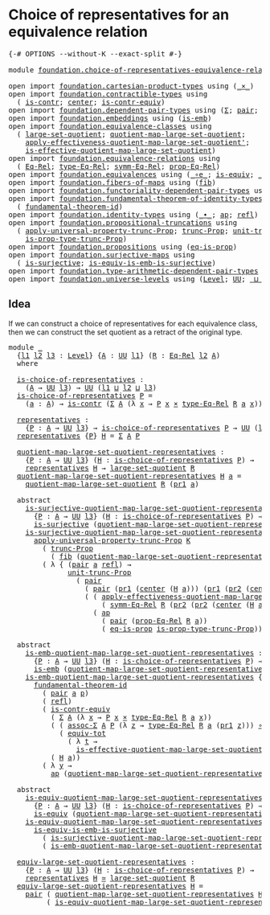 # Choice of representatives for an equivalence relation

<pre class="Agda"><a id="66" class="Symbol">{-#</a> <a id="70" class="Keyword">OPTIONS</a> <a id="78" class="Pragma">--without-K</a> <a id="90" class="Pragma">--exact-split</a> <a id="104" class="Symbol">#-}</a>

<a id="109" class="Keyword">module</a> <a id="116" href="foundation.choice-of-representatives-equivalence-relation.html" class="Module">foundation.choice-of-representatives-equivalence-relation</a> <a id="174" class="Keyword">where</a>

<a id="181" class="Keyword">open</a> <a id="186" class="Keyword">import</a> <a id="193" href="foundation.cartesian-product-types.html" class="Module">foundation.cartesian-product-types</a> <a id="228" class="Keyword">using</a> <a id="234" class="Symbol">(</a><a id="235" href="foundation-core.cartesian-product-types.html#577" class="Function Operator">_×_</a><a id="238" class="Symbol">)</a>
<a id="240" class="Keyword">open</a> <a id="245" class="Keyword">import</a> <a id="252" href="foundation.contractible-types.html" class="Module">foundation.contractible-types</a> <a id="282" class="Keyword">using</a>
  <a id="290" class="Symbol">(</a> <a id="292" href="foundation-core.contractible-types.html#925" class="Function">is-contr</a><a id="300" class="Symbol">;</a> <a id="302" href="foundation-core.contractible-types.html#1018" class="Function">center</a><a id="308" class="Symbol">;</a> <a id="310" href="foundation-core.contractible-types.html#3230" class="Function">is-contr-equiv</a><a id="324" class="Symbol">)</a>
<a id="326" class="Keyword">open</a> <a id="331" class="Keyword">import</a> <a id="338" href="foundation.dependent-pair-types.html" class="Module">foundation.dependent-pair-types</a> <a id="370" class="Keyword">using</a> <a id="376" class="Symbol">(</a><a id="377" href="foundation-core.dependent-pair-types.html#502" class="Record">Σ</a><a id="378" class="Symbol">;</a> <a id="380" href="foundation-core.dependent-pair-types.html#575" class="InductiveConstructor">pair</a><a id="384" class="Symbol">;</a> <a id="386" href="foundation-core.dependent-pair-types.html#592" class="Field">pr1</a><a id="389" class="Symbol">;</a> <a id="391" href="foundation-core.dependent-pair-types.html#604" class="Field">pr2</a><a id="394" class="Symbol">)</a>
<a id="396" class="Keyword">open</a> <a id="401" class="Keyword">import</a> <a id="408" href="foundation.embeddings.html" class="Module">foundation.embeddings</a> <a id="430" class="Keyword">using</a> <a id="436" class="Symbol">(</a><a id="437" href="foundation-core.embeddings.html#980" class="Function">is-emb</a><a id="443" class="Symbol">)</a>
<a id="445" class="Keyword">open</a> <a id="450" class="Keyword">import</a> <a id="457" href="foundation.equivalence-classes.html" class="Module">foundation.equivalence-classes</a> <a id="488" class="Keyword">using</a>
  <a id="496" class="Symbol">(</a> <a id="498" href="foundation.equivalence-classes.html#2627" class="Function">large-set-quotient</a><a id="516" class="Symbol">;</a> <a id="518" href="foundation.equivalence-classes.html#2713" class="Function">quotient-map-large-set-quotient</a><a id="549" class="Symbol">;</a>
    <a id="555" href="foundation.equivalence-classes.html#7856" class="Function">apply-effectiveness-quotient-map-large-set-quotient&#39;</a><a id="607" class="Symbol">;</a>
    <a id="613" href="foundation.equivalence-classes.html#7229" class="Function">is-effective-quotient-map-large-set-quotient</a><a id="657" class="Symbol">)</a>
<a id="659" class="Keyword">open</a> <a id="664" class="Keyword">import</a> <a id="671" href="foundation.equivalence-relations.html" class="Module">foundation.equivalence-relations</a> <a id="704" class="Keyword">using</a>
  <a id="712" class="Symbol">(</a> <a id="714" href="foundation.equivalence-relations.html#957" class="Function">Eq-Rel</a><a id="720" class="Symbol">;</a> <a id="722" href="foundation.equivalence-relations.html#1174" class="Function">type-Eq-Rel</a><a id="733" class="Symbol">;</a> <a id="735" href="foundation.equivalence-relations.html#1829" class="Function">symm-Eq-Rel</a><a id="746" class="Symbol">;</a> <a id="748" href="foundation.equivalence-relations.html#1081" class="Function">prop-Eq-Rel</a><a id="759" class="Symbol">)</a>
<a id="761" class="Keyword">open</a> <a id="766" class="Keyword">import</a> <a id="773" href="foundation.equivalences.html" class="Module">foundation.equivalences</a> <a id="797" class="Keyword">using</a> <a id="803" class="Symbol">(</a><a id="804" href="foundation-core.equivalences.html#7843" class="Function Operator">_∘e_</a><a id="808" class="Symbol">;</a> <a id="810" href="foundation-core.equivalences.html#1542" class="Function">is-equiv</a><a id="818" class="Symbol">;</a> <a id="820" href="foundation-core.equivalences.html#1607" class="Function Operator">_≃_</a><a id="823" class="Symbol">)</a>
<a id="825" class="Keyword">open</a> <a id="830" class="Keyword">import</a> <a id="837" href="foundation.fibers-of-maps.html" class="Module">foundation.fibers-of-maps</a> <a id="863" class="Keyword">using</a> <a id="869" class="Symbol">(</a><a id="870" href="foundation-core.fibers-of-maps.html#928" class="Function">fib</a><a id="873" class="Symbol">)</a>
<a id="875" class="Keyword">open</a> <a id="880" class="Keyword">import</a> <a id="887" href="foundation.functoriality-dependent-pair-types.html" class="Module">foundation.functoriality-dependent-pair-types</a> <a id="933" class="Keyword">using</a> <a id="939" class="Symbol">(</a><a id="940" href="foundation-core.functoriality-dependent-pair-types.html#6804" class="Function">equiv-tot</a><a id="949" class="Symbol">)</a>
<a id="951" class="Keyword">open</a> <a id="956" class="Keyword">import</a> <a id="963" href="foundation.fundamental-theorem-of-identity-types.html" class="Module">foundation.fundamental-theorem-of-identity-types</a> <a id="1012" class="Keyword">using</a>
  <a id="1020" class="Symbol">(</a> <a id="1022" href="foundation-core.fundamental-theorem-of-identity-types.html#1888" class="Function">fundamental-theorem-id</a><a id="1044" class="Symbol">)</a>
<a id="1046" class="Keyword">open</a> <a id="1051" class="Keyword">import</a> <a id="1058" href="foundation.identity-types.html" class="Module">foundation.identity-types</a> <a id="1084" class="Keyword">using</a> <a id="1090" class="Symbol">(</a><a id="1091" href="foundation-core.identity-types.html#1239" class="Function Operator">_∙_</a><a id="1094" class="Symbol">;</a> <a id="1096" href="foundation-core.identity-types.html#2853" class="Function">ap</a><a id="1098" class="Symbol">;</a> <a id="1100" href="foundation-core.identity-types.html#694" class="InductiveConstructor">refl</a><a id="1104" class="Symbol">)</a>
<a id="1106" class="Keyword">open</a> <a id="1111" class="Keyword">import</a> <a id="1118" href="foundation.propositional-truncations.html" class="Module">foundation.propositional-truncations</a> <a id="1155" class="Keyword">using</a>
  <a id="1163" class="Symbol">(</a> <a id="1165" href="foundation.propositional-truncations.html#5148" class="Function">apply-universal-property-trunc-Prop</a><a id="1200" class="Symbol">;</a> <a id="1202" href="foundation.propositional-truncations.html#2133" class="Function">trunc-Prop</a><a id="1212" class="Symbol">;</a> <a id="1214" href="foundation.propositional-truncations.html#1756" class="Postulate">unit-trunc-Prop</a><a id="1229" class="Symbol">;</a>
    <a id="1235" href="foundation.propositional-truncations.html#1951" class="Function">is-prop-type-trunc-Prop</a><a id="1258" class="Symbol">)</a>
<a id="1260" class="Keyword">open</a> <a id="1265" class="Keyword">import</a> <a id="1272" href="foundation.propositions.html" class="Module">foundation.propositions</a> <a id="1296" class="Keyword">using</a> <a id="1302" class="Symbol">(</a><a id="1303" href="foundation-core.propositions.html#2649" class="Function">eq-is-prop</a><a id="1313" class="Symbol">)</a>
<a id="1315" class="Keyword">open</a> <a id="1320" class="Keyword">import</a> <a id="1327" href="foundation.surjective-maps.html" class="Module">foundation.surjective-maps</a> <a id="1354" class="Keyword">using</a>
  <a id="1362" class="Symbol">(</a> <a id="1364" href="foundation.surjective-maps.html#1905" class="Function">is-surjective</a><a id="1377" class="Symbol">;</a> <a id="1379" href="foundation.surjective-maps.html#6072" class="Function">is-equiv-is-emb-is-surjective</a><a id="1408" class="Symbol">)</a>
<a id="1410" class="Keyword">open</a> <a id="1415" class="Keyword">import</a> <a id="1422" href="foundation.type-arithmetic-dependent-pair-types.html" class="Module">foundation.type-arithmetic-dependent-pair-types</a> <a id="1470" class="Keyword">using</a> <a id="1476" class="Symbol">(</a><a id="1477" href="foundation-core.type-arithmetic-dependent-pair-types.html#5662" class="Function">assoc-Σ</a><a id="1484" class="Symbol">)</a>
<a id="1486" class="Keyword">open</a> <a id="1491" class="Keyword">import</a> <a id="1498" href="foundation.universe-levels.html" class="Module">foundation.universe-levels</a> <a id="1525" class="Keyword">using</a> <a id="1531" class="Symbol">(</a><a id="1532" href="Agda.Primitive.html#597" class="Postulate">Level</a><a id="1537" class="Symbol">;</a> <a id="1539" href="foundation-core.universe-levels.html#222" class="Primitive">UU</a><a id="1541" class="Symbol">;</a> <a id="1543" href="Agda.Primitive.html#810" class="Primitive Operator">_⊔_</a><a id="1546" class="Symbol">)</a>
</pre>
## Idea

If we can construct a choice of representatives for each equivalence class, then we can construct the set quotient as a retract of the original type.

<pre class="Agda"><a id="1721" class="Keyword">module</a> <a id="1728" href="foundation.choice-of-representatives-equivalence-relation.html#1728" class="Module">_</a>
  <a id="1732" class="Symbol">{</a><a id="1733" href="foundation.choice-of-representatives-equivalence-relation.html#1733" class="Bound">l1</a> <a id="1736" href="foundation.choice-of-representatives-equivalence-relation.html#1736" class="Bound">l2</a> <a id="1739" href="foundation.choice-of-representatives-equivalence-relation.html#1739" class="Bound">l3</a> <a id="1742" class="Symbol">:</a> <a id="1744" href="Agda.Primitive.html#597" class="Postulate">Level</a><a id="1749" class="Symbol">}</a> <a id="1751" class="Symbol">{</a><a id="1752" href="foundation.choice-of-representatives-equivalence-relation.html#1752" class="Bound">A</a> <a id="1754" class="Symbol">:</a> <a id="1756" href="foundation-core.universe-levels.html#222" class="Primitive">UU</a> <a id="1759" href="foundation.choice-of-representatives-equivalence-relation.html#1733" class="Bound">l1</a><a id="1761" class="Symbol">}</a> <a id="1763" class="Symbol">(</a><a id="1764" href="foundation.choice-of-representatives-equivalence-relation.html#1764" class="Bound">R</a> <a id="1766" class="Symbol">:</a> <a id="1768" href="foundation.equivalence-relations.html#957" class="Function">Eq-Rel</a> <a id="1775" href="foundation.choice-of-representatives-equivalence-relation.html#1736" class="Bound">l2</a> <a id="1778" href="foundation.choice-of-representatives-equivalence-relation.html#1752" class="Bound">A</a><a id="1779" class="Symbol">)</a>
  <a id="1783" class="Keyword">where</a>
    
  <a id="1796" href="foundation.choice-of-representatives-equivalence-relation.html#1796" class="Function">is-choice-of-representatives</a> <a id="1825" class="Symbol">:</a>
    <a id="1831" class="Symbol">(</a><a id="1832" href="foundation.choice-of-representatives-equivalence-relation.html#1752" class="Bound">A</a> <a id="1834" class="Symbol">→</a> <a id="1836" href="foundation-core.universe-levels.html#222" class="Primitive">UU</a> <a id="1839" href="foundation.choice-of-representatives-equivalence-relation.html#1739" class="Bound">l3</a><a id="1841" class="Symbol">)</a> <a id="1843" class="Symbol">→</a> <a id="1845" href="foundation-core.universe-levels.html#222" class="Primitive">UU</a> <a id="1848" class="Symbol">(</a><a id="1849" href="foundation.choice-of-representatives-equivalence-relation.html#1733" class="Bound">l1</a> <a id="1852" href="Agda.Primitive.html#810" class="Primitive Operator">⊔</a> <a id="1854" href="foundation.choice-of-representatives-equivalence-relation.html#1736" class="Bound">l2</a> <a id="1857" href="Agda.Primitive.html#810" class="Primitive Operator">⊔</a> <a id="1859" href="foundation.choice-of-representatives-equivalence-relation.html#1739" class="Bound">l3</a><a id="1861" class="Symbol">)</a>
  <a id="1865" href="foundation.choice-of-representatives-equivalence-relation.html#1796" class="Function">is-choice-of-representatives</a> <a id="1894" href="foundation.choice-of-representatives-equivalence-relation.html#1894" class="Bound">P</a> <a id="1896" class="Symbol">=</a>
    <a id="1902" class="Symbol">(</a><a id="1903" href="foundation.choice-of-representatives-equivalence-relation.html#1903" class="Bound">a</a> <a id="1905" class="Symbol">:</a> <a id="1907" href="foundation.choice-of-representatives-equivalence-relation.html#1752" class="Bound">A</a><a id="1908" class="Symbol">)</a> <a id="1910" class="Symbol">→</a> <a id="1912" href="foundation-core.contractible-types.html#925" class="Function">is-contr</a> <a id="1921" class="Symbol">(</a><a id="1922" href="foundation-core.dependent-pair-types.html#502" class="Record">Σ</a> <a id="1924" href="foundation.choice-of-representatives-equivalence-relation.html#1752" class="Bound">A</a> <a id="1926" class="Symbol">(λ</a> <a id="1929" href="foundation.choice-of-representatives-equivalence-relation.html#1929" class="Bound">x</a> <a id="1931" class="Symbol">→</a> <a id="1933" href="foundation.choice-of-representatives-equivalence-relation.html#1894" class="Bound">P</a> <a id="1935" href="foundation.choice-of-representatives-equivalence-relation.html#1929" class="Bound">x</a> <a id="1937" href="foundation-core.cartesian-product-types.html#577" class="Function Operator">×</a> <a id="1939" href="foundation.equivalence-relations.html#1174" class="Function">type-Eq-Rel</a> <a id="1951" href="foundation.choice-of-representatives-equivalence-relation.html#1764" class="Bound">R</a> <a id="1953" href="foundation.choice-of-representatives-equivalence-relation.html#1903" class="Bound">a</a> <a id="1955" href="foundation.choice-of-representatives-equivalence-relation.html#1929" class="Bound">x</a><a id="1956" class="Symbol">))</a>
  
  <a id="1964" href="foundation.choice-of-representatives-equivalence-relation.html#1964" class="Function">representatives</a> <a id="1980" class="Symbol">:</a>
    <a id="1986" class="Symbol">{</a><a id="1987" href="foundation.choice-of-representatives-equivalence-relation.html#1987" class="Bound">P</a> <a id="1989" class="Symbol">:</a> <a id="1991" href="foundation.choice-of-representatives-equivalence-relation.html#1752" class="Bound">A</a> <a id="1993" class="Symbol">→</a> <a id="1995" href="foundation-core.universe-levels.html#222" class="Primitive">UU</a> <a id="1998" href="foundation.choice-of-representatives-equivalence-relation.html#1739" class="Bound">l3</a><a id="2000" class="Symbol">}</a> <a id="2002" class="Symbol">→</a> <a id="2004" href="foundation.choice-of-representatives-equivalence-relation.html#1796" class="Function">is-choice-of-representatives</a> <a id="2033" href="foundation.choice-of-representatives-equivalence-relation.html#1987" class="Bound">P</a> <a id="2035" class="Symbol">→</a> <a id="2037" href="foundation-core.universe-levels.html#222" class="Primitive">UU</a> <a id="2040" class="Symbol">(</a><a id="2041" href="foundation.choice-of-representatives-equivalence-relation.html#1733" class="Bound">l1</a> <a id="2044" href="Agda.Primitive.html#810" class="Primitive Operator">⊔</a> <a id="2046" href="foundation.choice-of-representatives-equivalence-relation.html#1739" class="Bound">l3</a><a id="2048" class="Symbol">)</a>
  <a id="2052" href="foundation.choice-of-representatives-equivalence-relation.html#1964" class="Function">representatives</a> <a id="2068" class="Symbol">{</a><a id="2069" href="foundation.choice-of-representatives-equivalence-relation.html#2069" class="Bound">P</a><a id="2070" class="Symbol">}</a> <a id="2072" href="foundation.choice-of-representatives-equivalence-relation.html#2072" class="Bound">H</a> <a id="2074" class="Symbol">=</a> <a id="2076" href="foundation-core.dependent-pair-types.html#502" class="Record">Σ</a> <a id="2078" href="foundation.choice-of-representatives-equivalence-relation.html#1752" class="Bound">A</a> <a id="2080" href="foundation.choice-of-representatives-equivalence-relation.html#2069" class="Bound">P</a>
  
  <a id="2087" href="foundation.choice-of-representatives-equivalence-relation.html#2087" class="Function">quotient-map-large-set-quotient-representatives</a> <a id="2135" class="Symbol">:</a>
    <a id="2141" class="Symbol">{</a><a id="2142" href="foundation.choice-of-representatives-equivalence-relation.html#2142" class="Bound">P</a> <a id="2144" class="Symbol">:</a> <a id="2146" href="foundation.choice-of-representatives-equivalence-relation.html#1752" class="Bound">A</a> <a id="2148" class="Symbol">→</a> <a id="2150" href="foundation-core.universe-levels.html#222" class="Primitive">UU</a> <a id="2153" href="foundation.choice-of-representatives-equivalence-relation.html#1739" class="Bound">l3</a><a id="2155" class="Symbol">}</a> <a id="2157" class="Symbol">(</a><a id="2158" href="foundation.choice-of-representatives-equivalence-relation.html#2158" class="Bound">H</a> <a id="2160" class="Symbol">:</a> <a id="2162" href="foundation.choice-of-representatives-equivalence-relation.html#1796" class="Function">is-choice-of-representatives</a> <a id="2191" href="foundation.choice-of-representatives-equivalence-relation.html#2142" class="Bound">P</a><a id="2192" class="Symbol">)</a> <a id="2194" class="Symbol">→</a>
    <a id="2200" href="foundation.choice-of-representatives-equivalence-relation.html#1964" class="Function">representatives</a> <a id="2216" href="foundation.choice-of-representatives-equivalence-relation.html#2158" class="Bound">H</a> <a id="2218" class="Symbol">→</a> <a id="2220" href="foundation.equivalence-classes.html#2627" class="Function">large-set-quotient</a> <a id="2239" href="foundation.choice-of-representatives-equivalence-relation.html#1764" class="Bound">R</a>
  <a id="2243" href="foundation.choice-of-representatives-equivalence-relation.html#2087" class="Function">quotient-map-large-set-quotient-representatives</a> <a id="2291" href="foundation.choice-of-representatives-equivalence-relation.html#2291" class="Bound">H</a> <a id="2293" href="foundation.choice-of-representatives-equivalence-relation.html#2293" class="Bound">a</a> <a id="2295" class="Symbol">=</a>
    <a id="2301" href="foundation.equivalence-classes.html#2713" class="Function">quotient-map-large-set-quotient</a> <a id="2333" href="foundation.choice-of-representatives-equivalence-relation.html#1764" class="Bound">R</a> <a id="2335" class="Symbol">(</a><a id="2336" href="foundation-core.dependent-pair-types.html#592" class="Field">pr1</a> <a id="2340" href="foundation.choice-of-representatives-equivalence-relation.html#2293" class="Bound">a</a><a id="2341" class="Symbol">)</a>

  <a id="2346" class="Keyword">abstract</a>
    <a id="2359" href="foundation.choice-of-representatives-equivalence-relation.html#2359" class="Function">is-surjective-quotient-map-large-set-quotient-representatives</a> <a id="2421" class="Symbol">:</a>
      <a id="2429" class="Symbol">{</a><a id="2430" href="foundation.choice-of-representatives-equivalence-relation.html#2430" class="Bound">P</a> <a id="2432" class="Symbol">:</a> <a id="2434" href="foundation.choice-of-representatives-equivalence-relation.html#1752" class="Bound">A</a> <a id="2436" class="Symbol">→</a> <a id="2438" href="foundation-core.universe-levels.html#222" class="Primitive">UU</a> <a id="2441" href="foundation.choice-of-representatives-equivalence-relation.html#1739" class="Bound">l3</a><a id="2443" class="Symbol">}</a> <a id="2445" class="Symbol">(</a><a id="2446" href="foundation.choice-of-representatives-equivalence-relation.html#2446" class="Bound">H</a> <a id="2448" class="Symbol">:</a> <a id="2450" href="foundation.choice-of-representatives-equivalence-relation.html#1796" class="Function">is-choice-of-representatives</a> <a id="2479" href="foundation.choice-of-representatives-equivalence-relation.html#2430" class="Bound">P</a><a id="2480" class="Symbol">)</a> <a id="2482" class="Symbol">→</a>
      <a id="2490" href="foundation.surjective-maps.html#1905" class="Function">is-surjective</a> <a id="2504" class="Symbol">(</a><a id="2505" href="foundation.choice-of-representatives-equivalence-relation.html#2087" class="Function">quotient-map-large-set-quotient-representatives</a> <a id="2553" href="foundation.choice-of-representatives-equivalence-relation.html#2446" class="Bound">H</a><a id="2554" class="Symbol">)</a>
    <a id="2560" href="foundation.choice-of-representatives-equivalence-relation.html#2359" class="Function">is-surjective-quotient-map-large-set-quotient-representatives</a> <a id="2622" href="foundation.choice-of-representatives-equivalence-relation.html#2622" class="Bound">H</a> <a id="2624" class="Symbol">(</a><a id="2625" href="foundation-core.dependent-pair-types.html#575" class="InductiveConstructor">pair</a> <a id="2630" href="foundation.choice-of-representatives-equivalence-relation.html#2630" class="Bound">Q</a> <a id="2632" href="foundation.choice-of-representatives-equivalence-relation.html#2632" class="Bound">K</a><a id="2633" class="Symbol">)</a> <a id="2635" class="Symbol">=</a>
      <a id="2643" href="foundation.propositional-truncations.html#5148" class="Function">apply-universal-property-trunc-Prop</a> <a id="2679" href="foundation.choice-of-representatives-equivalence-relation.html#2632" class="Bound">K</a>
        <a id="2689" class="Symbol">(</a> <a id="2691" href="foundation.propositional-truncations.html#2133" class="Function">trunc-Prop</a>
          <a id="2712" class="Symbol">(</a> <a id="2714" href="foundation-core.fibers-of-maps.html#928" class="Function">fib</a> <a id="2718" class="Symbol">(</a><a id="2719" href="foundation.choice-of-representatives-equivalence-relation.html#2087" class="Function">quotient-map-large-set-quotient-representatives</a> <a id="2767" href="foundation.choice-of-representatives-equivalence-relation.html#2622" class="Bound">H</a><a id="2768" class="Symbol">)</a> <a id="2770" class="Symbol">(</a><a id="2771" href="foundation-core.dependent-pair-types.html#575" class="InductiveConstructor">pair</a> <a id="2776" href="foundation.choice-of-representatives-equivalence-relation.html#2630" class="Bound">Q</a> <a id="2778" href="foundation.choice-of-representatives-equivalence-relation.html#2632" class="Bound">K</a><a id="2779" class="Symbol">)))</a>
        <a id="2791" class="Symbol">(</a> <a id="2793" class="Symbol">λ</a> <a id="2795" class="Symbol">{</a> <a id="2797" class="Symbol">(</a><a id="2798" href="foundation-core.dependent-pair-types.html#575" class="InductiveConstructor">pair</a> <a id="2803" href="foundation.choice-of-representatives-equivalence-relation.html#2803" class="Bound">a</a> <a id="2805" href="foundation-core.identity-types.html#694" class="InductiveConstructor">refl</a><a id="2809" class="Symbol">)</a> <a id="2811" class="Symbol">→</a>
              <a id="2827" href="foundation.propositional-truncations.html#1756" class="Postulate">unit-trunc-Prop</a>
                <a id="2859" class="Symbol">(</a> <a id="2861" href="foundation-core.dependent-pair-types.html#575" class="InductiveConstructor">pair</a>
                  <a id="2884" class="Symbol">(</a> <a id="2886" href="foundation-core.dependent-pair-types.html#575" class="InductiveConstructor">pair</a> <a id="2891" class="Symbol">(</a><a id="2892" href="foundation-core.dependent-pair-types.html#592" class="Field">pr1</a> <a id="2896" class="Symbol">(</a><a id="2897" href="foundation-core.contractible-types.html#1018" class="Function">center</a> <a id="2904" class="Symbol">(</a><a id="2905" href="foundation.choice-of-representatives-equivalence-relation.html#2622" class="Bound">H</a> <a id="2907" href="foundation.choice-of-representatives-equivalence-relation.html#2803" class="Bound">a</a><a id="2908" class="Symbol">)))</a> <a id="2912" class="Symbol">(</a><a id="2913" href="foundation-core.dependent-pair-types.html#592" class="Field">pr1</a> <a id="2917" class="Symbol">(</a><a id="2918" href="foundation-core.dependent-pair-types.html#604" class="Field">pr2</a> <a id="2922" class="Symbol">(</a><a id="2923" href="foundation-core.contractible-types.html#1018" class="Function">center</a> <a id="2930" class="Symbol">(</a><a id="2931" href="foundation.choice-of-representatives-equivalence-relation.html#2622" class="Bound">H</a> <a id="2933" href="foundation.choice-of-representatives-equivalence-relation.html#2803" class="Bound">a</a><a id="2934" class="Symbol">)))))</a>
                  <a id="2958" class="Symbol">(</a> <a id="2960" class="Symbol">(</a> <a id="2962" href="foundation.equivalence-classes.html#7856" class="Function">apply-effectiveness-quotient-map-large-set-quotient&#39;</a> <a id="3015" href="foundation.choice-of-representatives-equivalence-relation.html#1764" class="Bound">R</a>
                      <a id="3039" class="Symbol">(</a> <a id="3041" href="foundation.equivalence-relations.html#1829" class="Function">symm-Eq-Rel</a> <a id="3053" href="foundation.choice-of-representatives-equivalence-relation.html#1764" class="Bound">R</a> <a id="3055" class="Symbol">(</a><a id="3056" href="foundation-core.dependent-pair-types.html#604" class="Field">pr2</a> <a id="3060" class="Symbol">(</a><a id="3061" href="foundation-core.dependent-pair-types.html#604" class="Field">pr2</a> <a id="3065" class="Symbol">(</a><a id="3066" href="foundation-core.contractible-types.html#1018" class="Function">center</a> <a id="3073" class="Symbol">(</a><a id="3074" href="foundation.choice-of-representatives-equivalence-relation.html#2622" class="Bound">H</a> <a id="3076" href="foundation.choice-of-representatives-equivalence-relation.html#2803" class="Bound">a</a><a id="3077" class="Symbol">))))))</a> <a id="3084" href="foundation-core.identity-types.html#1239" class="Function Operator">∙</a>
                    <a id="3106" class="Symbol">(</a> <a id="3108" href="foundation-core.identity-types.html#2853" class="Function">ap</a>
                      <a id="3133" class="Symbol">(</a> <a id="3135" href="foundation-core.dependent-pair-types.html#575" class="InductiveConstructor">pair</a> <a id="3140" class="Symbol">(</a><a id="3141" href="foundation.equivalence-relations.html#1081" class="Function">prop-Eq-Rel</a> <a id="3153" href="foundation.choice-of-representatives-equivalence-relation.html#1764" class="Bound">R</a> <a id="3155" href="foundation.choice-of-representatives-equivalence-relation.html#2803" class="Bound">a</a><a id="3156" class="Symbol">))</a>
                      <a id="3181" class="Symbol">(</a> <a id="3183" href="foundation-core.propositions.html#2649" class="Function">eq-is-prop</a> <a id="3194" href="foundation.propositional-truncations.html#1951" class="Function">is-prop-type-trunc-Prop</a><a id="3217" class="Symbol">))))})</a>

  <a id="3227" class="Keyword">abstract</a>
    <a id="3240" href="foundation.choice-of-representatives-equivalence-relation.html#3240" class="Function">is-emb-quotient-map-large-set-quotient-representatives</a> <a id="3295" class="Symbol">:</a>
      <a id="3303" class="Symbol">{</a><a id="3304" href="foundation.choice-of-representatives-equivalence-relation.html#3304" class="Bound">P</a> <a id="3306" class="Symbol">:</a> <a id="3308" href="foundation.choice-of-representatives-equivalence-relation.html#1752" class="Bound">A</a> <a id="3310" class="Symbol">→</a> <a id="3312" href="foundation-core.universe-levels.html#222" class="Primitive">UU</a> <a id="3315" href="foundation.choice-of-representatives-equivalence-relation.html#1739" class="Bound">l3</a><a id="3317" class="Symbol">}</a> <a id="3319" class="Symbol">(</a><a id="3320" href="foundation.choice-of-representatives-equivalence-relation.html#3320" class="Bound">H</a> <a id="3322" class="Symbol">:</a> <a id="3324" href="foundation.choice-of-representatives-equivalence-relation.html#1796" class="Function">is-choice-of-representatives</a> <a id="3353" href="foundation.choice-of-representatives-equivalence-relation.html#3304" class="Bound">P</a><a id="3354" class="Symbol">)</a> <a id="3356" class="Symbol">→</a>
      <a id="3364" href="foundation-core.embeddings.html#980" class="Function">is-emb</a> <a id="3371" class="Symbol">(</a><a id="3372" href="foundation.choice-of-representatives-equivalence-relation.html#2087" class="Function">quotient-map-large-set-quotient-representatives</a> <a id="3420" href="foundation.choice-of-representatives-equivalence-relation.html#3320" class="Bound">H</a><a id="3421" class="Symbol">)</a>
    <a id="3427" href="foundation.choice-of-representatives-equivalence-relation.html#3240" class="Function">is-emb-quotient-map-large-set-quotient-representatives</a> <a id="3482" class="Symbol">{</a><a id="3483" href="foundation.choice-of-representatives-equivalence-relation.html#3483" class="Bound">P</a><a id="3484" class="Symbol">}</a> <a id="3486" href="foundation.choice-of-representatives-equivalence-relation.html#3486" class="Bound">H</a> <a id="3488" class="Symbol">(</a><a id="3489" href="foundation-core.dependent-pair-types.html#575" class="InductiveConstructor">pair</a> <a id="3494" href="foundation.choice-of-representatives-equivalence-relation.html#3494" class="Bound">a</a> <a id="3496" href="foundation.choice-of-representatives-equivalence-relation.html#3496" class="Bound">p</a><a id="3497" class="Symbol">)</a> <a id="3499" class="Symbol">=</a>
      <a id="3507" href="foundation-core.fundamental-theorem-of-identity-types.html#1888" class="Function">fundamental-theorem-id</a>
        <a id="3538" class="Symbol">(</a> <a id="3540" href="foundation-core.dependent-pair-types.html#575" class="InductiveConstructor">pair</a> <a id="3545" href="foundation.choice-of-representatives-equivalence-relation.html#3494" class="Bound">a</a> <a id="3547" href="foundation.choice-of-representatives-equivalence-relation.html#3496" class="Bound">p</a><a id="3548" class="Symbol">)</a>
        <a id="3558" class="Symbol">(</a> <a id="3560" href="foundation-core.identity-types.html#694" class="InductiveConstructor">refl</a><a id="3564" class="Symbol">)</a>
        <a id="3574" class="Symbol">(</a> <a id="3576" href="foundation-core.contractible-types.html#3230" class="Function">is-contr-equiv</a>
          <a id="3601" class="Symbol">(</a> <a id="3603" href="foundation-core.dependent-pair-types.html#502" class="Record">Σ</a> <a id="3605" href="foundation.choice-of-representatives-equivalence-relation.html#1752" class="Bound">A</a> <a id="3607" class="Symbol">(λ</a> <a id="3610" href="foundation.choice-of-representatives-equivalence-relation.html#3610" class="Bound">x</a> <a id="3612" class="Symbol">→</a> <a id="3614" href="foundation.choice-of-representatives-equivalence-relation.html#3483" class="Bound">P</a> <a id="3616" href="foundation.choice-of-representatives-equivalence-relation.html#3610" class="Bound">x</a> <a id="3618" href="foundation-core.cartesian-product-types.html#577" class="Function Operator">×</a> <a id="3620" href="foundation.equivalence-relations.html#1174" class="Function">type-Eq-Rel</a> <a id="3632" href="foundation.choice-of-representatives-equivalence-relation.html#1764" class="Bound">R</a> <a id="3634" href="foundation.choice-of-representatives-equivalence-relation.html#3494" class="Bound">a</a> <a id="3636" href="foundation.choice-of-representatives-equivalence-relation.html#3610" class="Bound">x</a><a id="3637" class="Symbol">))</a>
          <a id="3650" class="Symbol">(</a> <a id="3652" class="Symbol">(</a> <a id="3654" href="foundation-core.type-arithmetic-dependent-pair-types.html#5662" class="Function">assoc-Σ</a> <a id="3662" href="foundation.choice-of-representatives-equivalence-relation.html#1752" class="Bound">A</a> <a id="3664" href="foundation.choice-of-representatives-equivalence-relation.html#3483" class="Bound">P</a> <a id="3666" class="Symbol">(λ</a> <a id="3669" href="foundation.choice-of-representatives-equivalence-relation.html#3669" class="Bound">z</a> <a id="3671" class="Symbol">→</a> <a id="3673" href="foundation.equivalence-relations.html#1174" class="Function">type-Eq-Rel</a> <a id="3685" href="foundation.choice-of-representatives-equivalence-relation.html#1764" class="Bound">R</a> <a id="3687" href="foundation.choice-of-representatives-equivalence-relation.html#3494" class="Bound">a</a> <a id="3689" class="Symbol">(</a><a id="3690" href="foundation-core.dependent-pair-types.html#592" class="Field">pr1</a> <a id="3694" href="foundation.choice-of-representatives-equivalence-relation.html#3669" class="Bound">z</a><a id="3695" class="Symbol">)))</a> <a id="3699" href="foundation-core.equivalences.html#7843" class="Function Operator">∘e</a>
            <a id="3714" class="Symbol">(</a> <a id="3716" href="foundation-core.functoriality-dependent-pair-types.html#6804" class="Function">equiv-tot</a>
              <a id="3740" class="Symbol">(</a> <a id="3742" class="Symbol">λ</a> <a id="3744" href="foundation.choice-of-representatives-equivalence-relation.html#3744" class="Bound">t</a> <a id="3746" class="Symbol">→</a>
                <a id="3764" href="foundation.equivalence-classes.html#7229" class="Function">is-effective-quotient-map-large-set-quotient</a> <a id="3809" href="foundation.choice-of-representatives-equivalence-relation.html#1764" class="Bound">R</a> <a id="3811" href="foundation.choice-of-representatives-equivalence-relation.html#3494" class="Bound">a</a> <a id="3813" class="Symbol">(</a><a id="3814" href="foundation-core.dependent-pair-types.html#592" class="Field">pr1</a> <a id="3818" href="foundation.choice-of-representatives-equivalence-relation.html#3744" class="Bound">t</a><a id="3819" class="Symbol">))))</a>
          <a id="3834" class="Symbol">(</a> <a id="3836" href="foundation.choice-of-representatives-equivalence-relation.html#3486" class="Bound">H</a> <a id="3838" href="foundation.choice-of-representatives-equivalence-relation.html#3494" class="Bound">a</a><a id="3839" class="Symbol">))</a>
        <a id="3850" class="Symbol">(</a> <a id="3852" class="Symbol">λ</a> <a id="3854" href="foundation.choice-of-representatives-equivalence-relation.html#3854" class="Bound">y</a> <a id="3856" class="Symbol">→</a>
          <a id="3868" href="foundation-core.identity-types.html#2853" class="Function">ap</a> <a id="3871" class="Symbol">(</a><a id="3872" href="foundation.choice-of-representatives-equivalence-relation.html#2087" class="Function">quotient-map-large-set-quotient-representatives</a> <a id="3920" href="foundation.choice-of-representatives-equivalence-relation.html#3486" class="Bound">H</a><a id="3921" class="Symbol">)</a> <a id="3923" class="Symbol">{</a><a id="3924" href="foundation-core.dependent-pair-types.html#575" class="InductiveConstructor">pair</a> <a id="3929" href="foundation.choice-of-representatives-equivalence-relation.html#3494" class="Bound">a</a> <a id="3931" href="foundation.choice-of-representatives-equivalence-relation.html#3496" class="Bound">p</a><a id="3932" class="Symbol">}</a> <a id="3934" class="Symbol">{</a><a id="3935" href="foundation.choice-of-representatives-equivalence-relation.html#3854" class="Bound">y</a><a id="3936" class="Symbol">})</a>

  <a id="3942" class="Keyword">abstract</a>
    <a id="3955" href="foundation.choice-of-representatives-equivalence-relation.html#3955" class="Function">is-equiv-quotient-map-large-set-quotient-representatives</a> <a id="4012" class="Symbol">:</a>
      <a id="4020" class="Symbol">{</a><a id="4021" href="foundation.choice-of-representatives-equivalence-relation.html#4021" class="Bound">P</a> <a id="4023" class="Symbol">:</a> <a id="4025" href="foundation.choice-of-representatives-equivalence-relation.html#1752" class="Bound">A</a> <a id="4027" class="Symbol">→</a> <a id="4029" href="foundation-core.universe-levels.html#222" class="Primitive">UU</a> <a id="4032" href="foundation.choice-of-representatives-equivalence-relation.html#1739" class="Bound">l3</a><a id="4034" class="Symbol">}</a> <a id="4036" class="Symbol">(</a><a id="4037" href="foundation.choice-of-representatives-equivalence-relation.html#4037" class="Bound">H</a> <a id="4039" class="Symbol">:</a> <a id="4041" href="foundation.choice-of-representatives-equivalence-relation.html#1796" class="Function">is-choice-of-representatives</a> <a id="4070" href="foundation.choice-of-representatives-equivalence-relation.html#4021" class="Bound">P</a><a id="4071" class="Symbol">)</a> <a id="4073" class="Symbol">→</a>
      <a id="4081" href="foundation-core.equivalences.html#1542" class="Function">is-equiv</a> <a id="4090" class="Symbol">(</a><a id="4091" href="foundation.choice-of-representatives-equivalence-relation.html#2087" class="Function">quotient-map-large-set-quotient-representatives</a> <a id="4139" href="foundation.choice-of-representatives-equivalence-relation.html#4037" class="Bound">H</a><a id="4140" class="Symbol">)</a>
    <a id="4146" href="foundation.choice-of-representatives-equivalence-relation.html#3955" class="Function">is-equiv-quotient-map-large-set-quotient-representatives</a> <a id="4203" href="foundation.choice-of-representatives-equivalence-relation.html#4203" class="Bound">H</a> <a id="4205" class="Symbol">=</a>
      <a id="4213" href="foundation.surjective-maps.html#6072" class="Function">is-equiv-is-emb-is-surjective</a>
        <a id="4251" class="Symbol">(</a> <a id="4253" href="foundation.choice-of-representatives-equivalence-relation.html#2359" class="Function">is-surjective-quotient-map-large-set-quotient-representatives</a> <a id="4315" href="foundation.choice-of-representatives-equivalence-relation.html#4203" class="Bound">H</a><a id="4316" class="Symbol">)</a>
        <a id="4326" class="Symbol">(</a> <a id="4328" href="foundation.choice-of-representatives-equivalence-relation.html#3240" class="Function">is-emb-quotient-map-large-set-quotient-representatives</a> <a id="4383" href="foundation.choice-of-representatives-equivalence-relation.html#4203" class="Bound">H</a><a id="4384" class="Symbol">)</a>

  <a id="4389" href="foundation.choice-of-representatives-equivalence-relation.html#4389" class="Function">equiv-large-set-quotient-representatives</a> <a id="4430" class="Symbol">:</a>
    <a id="4436" class="Symbol">{</a><a id="4437" href="foundation.choice-of-representatives-equivalence-relation.html#4437" class="Bound">P</a> <a id="4439" class="Symbol">:</a> <a id="4441" href="foundation.choice-of-representatives-equivalence-relation.html#1752" class="Bound">A</a> <a id="4443" class="Symbol">→</a> <a id="4445" href="foundation-core.universe-levels.html#222" class="Primitive">UU</a> <a id="4448" href="foundation.choice-of-representatives-equivalence-relation.html#1739" class="Bound">l3</a><a id="4450" class="Symbol">}</a> <a id="4452" class="Symbol">(</a><a id="4453" href="foundation.choice-of-representatives-equivalence-relation.html#4453" class="Bound">H</a> <a id="4455" class="Symbol">:</a> <a id="4457" href="foundation.choice-of-representatives-equivalence-relation.html#1796" class="Function">is-choice-of-representatives</a> <a id="4486" href="foundation.choice-of-representatives-equivalence-relation.html#4437" class="Bound">P</a><a id="4487" class="Symbol">)</a> <a id="4489" class="Symbol">→</a>
    <a id="4495" href="foundation.choice-of-representatives-equivalence-relation.html#1964" class="Function">representatives</a> <a id="4511" href="foundation.choice-of-representatives-equivalence-relation.html#4453" class="Bound">H</a> <a id="4513" href="foundation-core.equivalences.html#1607" class="Function Operator">≃</a> <a id="4515" href="foundation.equivalence-classes.html#2627" class="Function">large-set-quotient</a> <a id="4534" href="foundation.choice-of-representatives-equivalence-relation.html#1764" class="Bound">R</a>
  <a id="4538" href="foundation.choice-of-representatives-equivalence-relation.html#4389" class="Function">equiv-large-set-quotient-representatives</a> <a id="4579" href="foundation.choice-of-representatives-equivalence-relation.html#4579" class="Bound">H</a> <a id="4581" class="Symbol">=</a>
    <a id="4587" href="foundation-core.dependent-pair-types.html#575" class="InductiveConstructor">pair</a> <a id="4592" class="Symbol">(</a> <a id="4594" href="foundation.choice-of-representatives-equivalence-relation.html#2087" class="Function">quotient-map-large-set-quotient-representatives</a> <a id="4642" href="foundation.choice-of-representatives-equivalence-relation.html#4579" class="Bound">H</a><a id="4643" class="Symbol">)</a>
         <a id="4654" class="Symbol">(</a> <a id="4656" href="foundation.choice-of-representatives-equivalence-relation.html#3955" class="Function">is-equiv-quotient-map-large-set-quotient-representatives</a> <a id="4713" href="foundation.choice-of-representatives-equivalence-relation.html#4579" class="Bound">H</a><a id="4714" class="Symbol">)</a>
</pre>